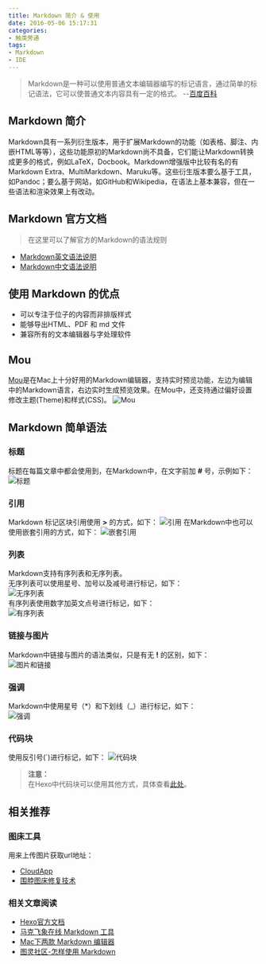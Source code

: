 ```yaml
---
title: Markdown 简介 & 使用
date: 2016-05-06 15:17:31
categories:
- 触类旁通
tags:
- Markdown
- IDE
---
```

> Markdown是一种可以使用普通文本编辑器编写的标记语言，通过简单的标记语法，它可以使普通文本内容具有一定的格式。 --[百度百科](http://baike.baidu.com/view/2311114.htm)
<!-- more -->

## Markdown 简介
Markdown具有一系列衍生版本，用于扩展Markdown的功能（如表格、脚注、内嵌HTML等等），这些功能原初的Markdown尚不具备，它们能让Markdown转换成更多的格式，例如LaTeX，Docbook。Markdown增强版中比较有名的有Markdown Extra、MultiMarkdown、Maruku等。这些衍生版本要么基于工具，如Pandoc；要么基于网站，如GitHub和Wikipedia，在语法上基本兼容，但在一些语法和渲染效果上有改动。

## Markdown 官方文档
> 在这里可以了解官方的Markdown的语法规则
 
* [Markdown英文语法说明](http://daringfireball.net/projects/markdown/syntax)
* [Markdown中文语法说明](http://wowubuntu.com/markdown/#list)

## 使用 Markdown 的优点
* 可以专注于位子的内容而非排版样式
* 能够导出HTML、PDF 和 md 文件
* 兼容所有的文本编辑器与字处理软件

## Mou
[Mou](http://25.io/mou/)是在Mac上十分好用的Markdown编辑器，支持实时预览功能，左边为编辑中的Markdown语言，右边实时生成预览效果。在Mou中，还支持通过偏好设置修改主题(Theme)和样式(CSS)。
![Mou](http://ww2.sinaimg.cn/large/b36cd9dbgw1f3lqyf1ihyj21cu100asy.jpg)

## Markdown 简单语法
### 标题
标题在每篇文章中都会使用到，在Markdown中，在文字前加 **#** 号，示例如下：
![标题](http://ww1.sinaimg.cn/large/b36cd9dbgw1f3lr1z1tnqj210c0lcgox.jpg)

### 引用
Markdown 标记区块引用使用 **>** 的方式，如下：
![引用](http://ww4.sinaimg.cn/large/b36cd9dbgw1f3lreahlyjj211o0ikdke.jpg)
在Markdown中也可以使用嵌套引用的方式，如下：
![嵌套引用](http://ww2.sinaimg.cn/large/b36cd9dbgw1f3lrg8h8s1j211o0ik0xi.jpg)

### 列表
Markdown支持有序列表和无序列表。  
无序列表可以使用星号、加号以及减号进行标记，如下：  
![无序列表](http://ww1.sinaimg.cn/large/b36cd9dbgw1f3lrkv5hjoj217w0patbk.jpg)  
有序列表使用数字加英文点号进行标记，如下：  
![有序列表](http://ww1.sinaimg.cn/large/b36cd9dbgw1f3lrmw9mioj20ri0ik0u1.jpg)

### 链接与图片
Markdown中链接与图片的语法类似，只是有无 **!** 的区别，如下：  
![图片和链接](http://ww4.sinaimg.cn/large/b36cd9dbgw1f3lrrd3uoxj218g0kugpi.jpg)  

### 强调
Markdown中使用星号（*）和下划线（_）进行标记，如下：  
![强调](http://ww2.sinaimg.cn/large/b36cd9dbgw1f3lrw8wx6yj218g0ku41b.jpg)  

### 代码块
使用反引号(`)进行标记，如下：
![代码块](http://ww4.sinaimg.cn/large/b36cd9dbgw1f3lsyvqfrfj218g0kuafz.jpg)
> **注意：**  
> 在Hexo中代码块可以使用其他方式，具体查看[此处](https://hexo.io/zh-cn/docs/tag-plugins.html)。

## 相关推荐
### 图床工具
用来上传图片获取url地址：
* [CloudApp](https://www.getcloudapp.com/)
* [围脖图床修复技术](http://weibotuchuang.sinaapp.com/)

### 相关文章阅读
* [Hexo官方文档](https://hexo.io/zh-cn/docs/)
* [马克飞象在线 Markdown 工具](https://maxiang.io/)
* [Mac下两款 Markdown 编辑器](http://www.jianshu.com/p/6c157af09e84)
* [图灵社区-怎样使用 Markdown](http://www.ituring.com.cn/article/23)
